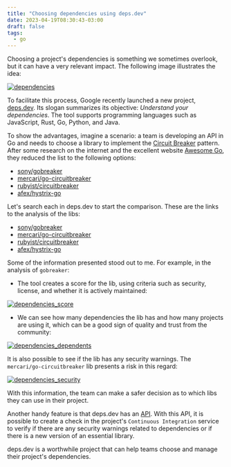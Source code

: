 ```yaml
---
title: "Choosing dependencies using deps.dev"
date: 2023-04-19T08:30:43-03:00
draft: false
tags:
  - go
---
```


Choosing a project's dependencies is something we sometimes overlook, but it can have a very relevant impact. The following image illustrates the idea:

[![dependencies](/images/posts/dependecies.png)](/images/posts/dependecies.png)

To facilitate this process, Google recently launched a new project, [deps.dev](https://deps.dev). Its slogan summarizes its objective: _Understand your dependencies_. The tool supports programming languages such as JavaScript, Rust, Go, Python, and Java.

To show the advantages, imagine a scenario: a team is developing an API in Go and needs to choose a library to implement the [Circuit Breaker](https://martinfowler.com/bliki/CircuitBreaker.html) pattern. After some research on the internet and the excellent website [Awesome Go](https://awesome-go.com/), they reduced the list to the following options:

- [sony/gobreaker](https://github.com/sony/gobreaker)
- [mercari/go-circuitbreaker](https://github.com/mercari/go-circuitbreaker)
- [rubyist/circuitbreaker](https://github.com/rubyist/circuitbreaker)
- [afex/hystrix-go](https://github.com/afex/hystrix-go)

Let's search each in deps.dev to start the comparison. These are the links to the analysis of the libs:

- [sony/gobreaker](https://deps.dev/go/github.com%2Fsony%2Fgobreaker)
- [mercari/go-circuitbreaker](https://deps.dev/go/github.com%2Fmercari%2Fgo-circuitbreaker)
- [rubyist/circuitbreaker](https://deps.dev/go/github.com%2Frubyist%2Fcircuitbreaker)
- [afex/hystrix-go](https://deps.dev/go/github.com%2Fafex%2Fhystrix-go)

Some of the information presented stood out to me. For example, in the analysis of `gobreaker`:

- The tool creates a score for the lib, using criteria such as security, license, and whether it is actively maintained:

[![dependencies_score](/images/posts/dependencies_score.png)](/images/posts/dependencies_score.png)

- We can see how many dependencies the lib has and how many projects are using it, which can be a good sign of quality and trust from the community:

[![dependencies_dependents](/images/posts/dependencies_dependents.png)](/images/posts/dependencies_dependents.png)

It is also possible to see if the lib has any security warnings. The `mercari/go-circuitbreaker` lib presents a risk in this regard:

[![dependencies_security](/images/posts/dependencies_security.png)](/images/posts/dependencies_security.png)

With this information, the team can make a safer decision as to which libs they can use in their project.

Another handy feature is that deps.dev has an [API](https://docs.deps.dev/api/v3alpha/index.html). With this API, it is possible to create a check in the project's `Continuous Integration` service to verify if there are any security warnings related to dependencies or if there is a new version of an essential library.

deps.dev is a worthwhile project that can help teams choose and manage their project's dependencies.
